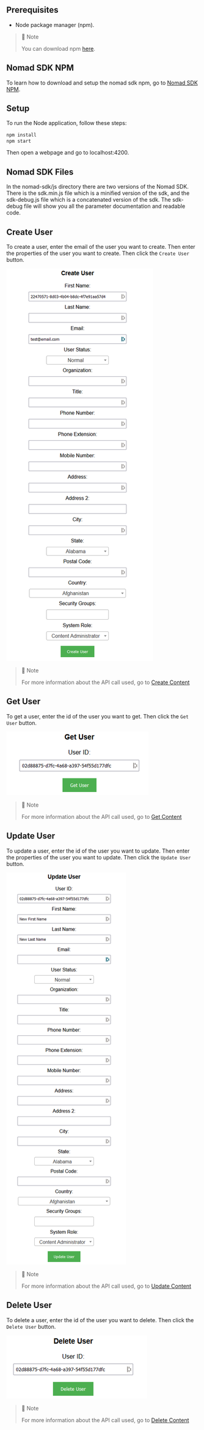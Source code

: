 ## Prerequisites

- Node package manager (npm).

> 📘 Note
> 
> You can download npm [here](https://nodejs.org/en/download).

## Nomad SDK NPM

To learn how to download and setup the nomad sdk npm, go to [Nomad SDK NPM](https://github.com/Nomad-Media/nomad-sdk/tree/main/nomad-sdk-npm).

## Setup

To run the Node application, follow these steps:
```
npm install
npm start
```

Then open a webpage and go to localhost:4200.

## Nomad SDK Files

In the nomad-sdk/js directory there are two versions of the Nomad SDK. There is the sdk.min.js file which is a minified version of the sdk, and the sdk-debug.js file which is a concatenated version of the sdk. The sdk-debug file will show you all the parameter documentation and readable code.

## Create User

To create a user, enter the email of the user you want to create. Then enter the properties of the user you want to create. Then click the `Create User` button.

![](images/create-user.png)

> 📘 Note
>
> For more information about the API call used, go to [Create Content](https://developer.nomad-cms.com/docs/create-content)

## Get User

To get a user, enter the id of the user you want to get. Then click the `Get User` button.

![](images/get-user.png)

> 📘 Note
>
> For more information about the API call used, go to [Get Content](https://developer.nomad-cms.com/docs/get-content)

## Update User

To update a user, enter the id of the user you want to update. Then enter the properties of the user you want to update. Then click the `Update User` button.

![](images/update-user.png)

> 📘 Note
>
> For more information about the API call used, go to [Update Content](https://developer.nomad-cms.com/docs/update-content)

## Delete User

To delete a user, enter the id of the user you want to delete. Then click the `Delete User` button.

![](images/delete-user.png)

> 📘 Note
>
> For more information about the API call used, go to [Delete Content](https://developer.nomad-cms.com/docs/delete-content)